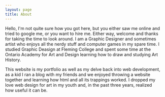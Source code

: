 ```yaml
---
layout: page
title: About
---
```


<p class="message">
  Hello, I'm not quite sure how you got here, but you either saw me online and tried to google me, or you want to hire me. Either way, welcome and thanks for taking the time to look around. I am a Graphic Designer and sometimes artist who enjoys all the nerdy stuff and computer games in my spare time. I studied Graphic Deasign at Fleming College and spent some time at the Ontario Academy for Art and Design learning how to draw and studying Art History.
  
  This website is my portfolio as well as my delve back into web development, as a kid I ran a blog with my friends and we enjoyed throwing a website together and learning how html and all its trappings worked. I dropped my love web design for art in my youth and, in the past three years, realized how useful it can be. 
</p>

